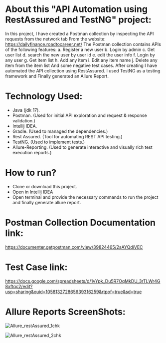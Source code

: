 # About this "API Automation using RestAssured and TestNG" project:
In this project, I have created a Postman collection by inspecting the API requests from the network tab
From the website:  https://dailyfinance.roadtocareer.net/
The Postman collection contains APIs of the following features: 
a. Register a new user
b. Login by admin
c. Get user list
d. search the new user by user id
e. edit the user info
f. Login by any user
g. Get item list
h. Add any item
i. Edit any item name
j. Delete any item from the item list
And some negative test cases.
After creating I have automated the API collection using RestAssured. I used TestNG as a testing framework 
and Finally generated an Allure Report.

# Technology Used:
- Java (jdk 17).
- Postman.
  (Used for initial API exploration and request & response validation.)
- Intellij IDEA.
- Gradle.
  (Used to managed the dependencies.)
- Rest Assured.
  (Tool for automating REST API testing.)
- TestNG.
  (Used to implement tests.)
- Allure-Reporting.
  (Used to generate interactive and visually rich test execution reports.)


# How to run?
- Clone or download this project.
- Open in Intellij IDEA
- Open terminal and provide the necessary commands to run the project and finally generate allure report.
 
# Postman Collection Documentation link:
https://documenter.getpostman.com/view/39824465/2sAYQdiVEC


# Test Case link:
https://docs.google.com/spreadsheets/d/1vYpk_Du5R7OqMkDU_3rTLWr4G8xftqc2/edit?usp=sharing&ouid=105813272865639316259&rtpof=true&sd=true


# Allure Reports ScreenShots:
![Allure_restAssured_1chk](https://github.com/user-attachments/assets/6275fb8d-b595-4b36-88c4-940393a11438)

![Allure_restAssured_2chk](https://github.com/user-attachments/assets/20c1e57c-2f97-430e-865a-2a41685097ed)


    
